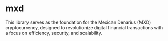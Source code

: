# mxd
 This library serves as the foundation for the Mexican Denarius (MXD) cryptocurrency, designed to revolutionize digital financial transactions with a focus on efficiency, security, and scalability.
